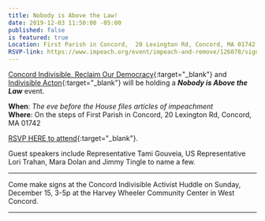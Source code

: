 ```yaml
---
title: Nobody is Above the Law!
date: 2019-12-03 11:50:00 -05:00
published: false
is featured: true
Location: First Parish in Concord,  20 Lexington Rd, Concord, MA 01742
RSVP-link: https://www.impeach.org/event/impeach-and-remove/126078/signup/?akid=&zip=&source=&s=
---
```


[Concord Indivisible, Reclaim Our Democracy](https://concordindivisible.org){:target="_blank"} and [Indivisible Acton](http://www.indivisibleacton.org){:target="_blank"} will be holding a ***Nobody is Above the Law*** event.  

**When**:  *The eve before the House files articles of impeachment*  
**Where**:  On the steps of First Parish in Concord,  20 Lexington Rd, Concord, MA 01742  

[RSVP HERE to attend](https://www.impeach.org/event/impeach-and-remove/126078/signup/?akid=&zip=&source=&s=){:target="_blank"}.  


Guest speakers include Representative Tami Gouveia, US Representative Lori Trahan, Mara Dolan and Jimmy Tingle to name a few.

---

Come make signs at the Concord Indivisible Activist Huddle on Sunday, December 15, 3-5p at the Harvey Wheeler Community Center in West Concord. 

---


